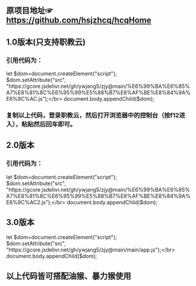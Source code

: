 ## 原项目地址☞https://github.com/hsjzhcq/hcqHome

## 1.0版本(只支持职教云)

### 引用代码为：

let $dom=document.createElement("script");</br>
$dom.setAttribute("src", "https://gcore.jsdelivr.net/gh/ywjang5/zjy@main/%E6%99%BA%E6%85%A7%E8%81%8C%E6%95%99%E5%88%B7%E8%AF%BE%E8%84%9A%E6%9C%AC.js");</br>
document.body.appendChild($dom);</br>

### 复制以上代码，登录职教云，然后打开浏览器中的控制台（按f12进入），粘贴然后回车即可。

## 2.0版本

### 引用代码为：

let $dom=document.createElement("script");</br>
$dom.setAttribute("src", "https://gcore.jsdelivr.net/gh/ywjang5/zjy@main/%E6%99%BA%E6%85%A7%E8%81%8C%E6%95%99%E5%88%B7%E8%AF%BE%E8%84%9A%E6%9C%AC2.js");</br>
document.body.appendChild($dom);</br>

## 3.0版本

let $dom=document.createElement("script");</br>
$dom.setAttribute("src", "https://gcore.jsdelivr.net/gh/ywjang5/zjy@main/main/app.js");</br>
document.body.appendChild($dom);</br>

## 以上代码皆可搭配油猴、暴力猴使用

